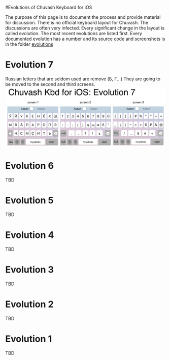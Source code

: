 #Evolutions of Chuvash Keyboard for iOS

The purpose of this page is to document the process and provide material for discussion. There is no official keyboard layout for Chuvash. The discussions are often very infected. Every significant change in the layout is called evolution. The most recent evolutions are listed first. Every documented evolution has a number and its source code and screenshots is in the folder [evolutions](evolutions)

# Evolution 7
Russian letters that are seldom used are remove (Б, Г...) They are going to be moved to the second and third screens.
![Evolution 7](evolutions/cv-kbd-ios-evolution-07.png)

# Evolution 6

TBD

# Evolution 5

TBD

# Evolution 4

TBD

# Evolution 3

TBD

# Evolution 2

TBD

# Evolution 1

TBD
